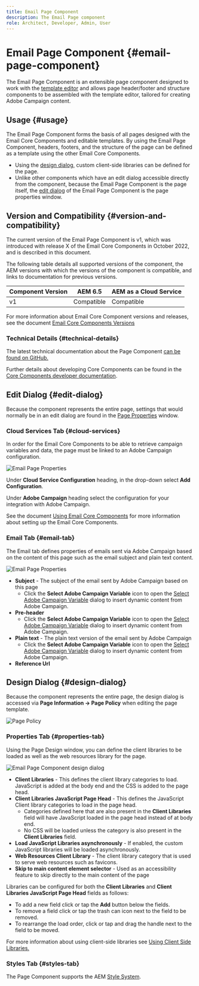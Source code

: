 ```yaml
---
title: Email Page Component
description: The Email Page component
role: Architect, Developer, Admin, User
---
```


# Email Page Component {#email-page-component}

The Email Page Component is an extensible page component designed to work with the [template editor](https://experienceleague.adobe.com/docs/experience-manager-cloud-service/sites/authoring/features/templates.html) and allows page header/footer and structure components to be assembled with the template editor, tailored for creating Adobe Campaign content.

## Usage {#usage}

The Email Page Component forms the basis of all pages designed with the Email Core Components and editable templates. By using the Email Page Component, headers, footers, and the structure of the page can be defined as a template using the other Email Core Components.

* Using the [design dialog,](#design-dialog) custom client-side libraries can be defined for the page. 
* Unlike other components which have an edit dialog accessible directly from the component, because the Email Page Component is the page itself, the [edit dialog](#edit-dialog) of the Email Page Component is the page properties window.

## Version and Compatibility {#version-and-compatibility}

The current version of the Email Page Component is v1, which was introduced with release X of the Email Core Components in October 2022, and is described in this document.

The following table details all supported versions of the component, the AEM versions with which the versions of the component is compatible, and links to documentation for previous versions.

|Component Version|AEM 6.5|AEM as a Cloud Service|
|---|---|---|
|v1|Compatible|Compatible|

For more information about Email Core Component versions and releases, see the document [Email Core Components Versions](/help/email/versions.md)

### Technical Details {#technical-details}

The latest technical documentation about the Page Component [can be found on GitHub.](https://adobe.com/go/aem_cmp_tech_email_page_v1)

Further details about developing Core Components can be found in the [Core Components developer documentation](/help/developing/overview.md).

## Edit Dialog {#edit-dialog}

Because the component represents the entire page, settings that would normally be in an edit dialog are found in the [Page Properties](https://experienceleague.adobe.com/docs/experience-manager-cloud-service/sites/authoring/fundamentals/page-properties.html) window.

### Cloud Services Tab {#cloud-services}

In order for the Email Core Components to be able to retrieve campaign variables and data, the page must be linked to an Adobe Campaign configuration. 

![Email Page Properties](/help/email/assets/email-page-properties.png)

Under **Cloud Service Configuration** heading, in the drop-down select **Add Configuration**.

Under **Adobe Campaign** heading select the configuration for your integration with Adobe Campaign.

See the document [Using Email Core Components](/help/email/using.md) for more information about setting up the Email Core Components.

### Email Tab {#email-tab}

The Email tab defines properties of emails sent via Adobe Campaign based on the content of this page such as the email subject and plain text content.

![Email Page Properties](/help/email/assets/email-page-properties-email.png)

* **Subject** - The subject of the email sent by Adobe Campaign based on this page
  * Click the **Select Adobe Campaign Variable** icon to open the [Select Adobe Campaign Variable](/help/email/campaign-variables.md) dialog to insert dynamic content from Adobe Campaign.
* **Pre-header**
  * Click the **Select Adobe Campaign Variable** icon to open the [Select Adobe Campaign Variable](/help/email/campaign-variables.md) dialog to insert dynamic content from Adobe Campaign.
* **Plain text** - The plain text version of the email sent by Adobe Campaign
  * Click the **Select Adobe Campaign Variable** icon to open the [Select Adobe Campaign Variable](/help/email/campaign-variables.md) dialog to insert dynamic content from Adobe Campaign.
* **Reference Url**

## Design Dialog {#design-dialog}

Because the component represents the entire page, the design dialog is accessed via **Page Information -&gt; Page Policy** when editing the page template.

![Page Policy](/help/assets/page-policy.png)

### Properties Tab {#properties-tab}

Using the Page Design window, you can define the client libraries to be loaded as well as the web resources library for the page.

![Email Page Component design dialog](/help/email/assets/email-page-design.png)

* **Client Libraries** - This defines the client library categories to load. JavaScript is added at the body end and the CSS is added to the page head.
* **Client Libraries JavaScript Page Head** - This defines the JavaScript Client library categories to load in the page head.
  * Categories defined here that are also present in the **Client Libraries** field will have JavaScript loaded in the page head instead of at body end.  
  * No CSS will be loaded unless the category is also present in the **Client Libraries** field.
* **Load JavaScript Libraries asynchronously** - If enabled, the custom JavaScript libraries will be loaded asynchronously.
* **Web Resources Client Library** - The client library category that is used to serve web resources such as favicons.
* **Skip to main content element selector** - Used as an accessibility feature to skip directly to the main content of the page

Libraries can be configured for both the **Client Libraries** and **Client Libraries JavaScript Page Head** fields as follows:

* To add a new field click or tap the **Add** button below the fields.
* To remove a field click or tap the trash can icon next to the field to be removed.
* To rearrange the load order, click or tap and drag the handle next to the field to be moved.

For more information about using client-side libraries see [Using Client Side Libraries.](https://helpx.adobe.com/experience-manager/6-5/sites/developing/using/clientlibs.html)

### Styles Tab {#styles-tab}

The Page Component supports the AEM [Style System](/help/get-started/authoring.md#component-styling).
